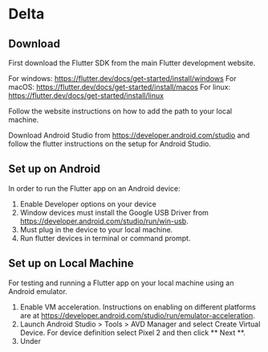 # Delta 
## Download
First download the Flutter SDK from the main Flutter development website. 

For windows: https://flutter.dev/docs/get-started/install/windows
For macOS: https://flutter.dev/docs/get-started/install/macos
For linux: https://flutter.dev/docs/get-started/install/linux

Follow the website instructions on how to add the path to your local machine.

Download Android Studio from https://developer.android.com/studio and follow the flutter instructions on the setup for Android Studio.

## Set up on Android
In order to run the Flutter app on an Android device:
1. Enable Developer options on your device
2. Window devices must install the Google USB Driver from https://developer.android.com/studio/run/win-usb.
3. Must plug in the device to your local machine.
3. Run flutter devices in terminal or command prompt.

## Set up on Local Machine
For testing and running a Flutter app on your local machine using an Android emulator.
1. Enable VM acceleration. Instructions on enabling on different platforms are at https://developer.android.com/studio/run/emulator-acceleration.
2. Launch Android Studio > Tools > AVD Manager and select Create Virtual Device. For device definition select Pixel 2 and then click ** Next **.
3. Under 
